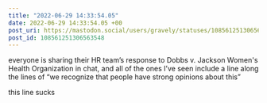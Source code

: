 ```yaml
---
title: "2022-06-29 14:33:54.05"
date: 2022-06-29 14:33:54.05 +00
post_uri: https://mastodon.social/users/gravely/statuses/108561251306563548
post_id: 108561251306563548
---
```

everyone is sharing their HR team’s response to Dobbs v. Jackson Women's Health Organization in chat, and all of the ones I’ve seen include a line along the lines of “we recognize that people have strong opinions about this”

this line sucks


